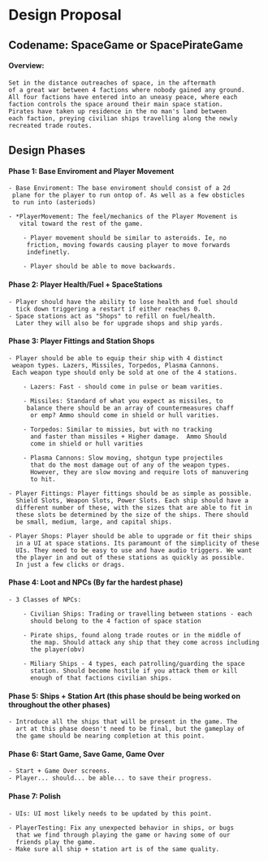 # Design Proposal

## Codename: SpaceGame or SpacePirateGame

#### Overview: 
    Set in the distance outreaches of space, in the aftermath
    of a great war between 4 factions where nobody gained any ground. 
    All four factions have entered into an uneasy peace, where each 
    faction controls the space around their main space station.
    Pirates have taken up residence in the no man's land between 
    each faction, preying civilian ships travelling along the newly
    recreated trade routes. 


## Design Phases

#### Phase 1: Base Enviroment and Player Movement
    - Base Enviroment: The base enviroment should consist of a 2d
     plane for the player to run ontop of. As well as a few obsticles
     to run into (asteriods) 

    - *PlayerMovement: The feel/mechanics of the Player Movement is 
       vital toward the rest of the game. 

        - Player movement should be similar to asteroids. Ie, no
         friction, moving fowards causing player to move forwards
         indefinetly. 

        - Player should be able to move backwards.

#### Phase 2: Player Health/Fuel + SpaceStations
    - Player should have the ability to lose health and fuel should
      tick down triggering a restart if either reaches 0.
    - Space stations act as "Shops" to refill on fuel/health.
      Later they will also be for upgrade shops and ship yards.
#### Phase 3: Player Fittings and Station Shops
    - Player should be able to equip their ship with 4 distinct
     weapon types. Lazers, Missiles, Torpedos, Plasma Cannons.
     Each weapon type should only be sold at one of the 4 stations.

        - Lazers: Fast - should come in pulse or beam varities.

        - Missiles: Standard of what you expect as missiles, to
         balance there should be an array of countermeasures chaff
          or emp? Ammo should come in shield or hull varities.
        
        - Torpedos: Similar to missies, but with no tracking 
          and faster than missiles + Higher damage.  Ammo Should
          come in shield or hull varities

        - Plasma Cannons: Slow moving, shotgun type projectiles 
          that do the most damage out of any of the weapon types.
          However, they are slow moving and require lots of manuvering
          to hit.

    - Player Fittings: Player fittings should be as simple as possible.
      Shield Slots, Weapon Slots, Power Slots. Each ship should have a 
      different number of these, with the sizes that are able to fit in 
      these slots be determined by the size of the ships. There should 
      be small, medium, large, and capital ships.

    - Player Shops: Player should be able to upgrade or fit their ships
      in a UI at space stations. Its paramount of the simplicity of these
      UIs. They need to be easy to use and have audio triggers. We want
      the player in and out of these stations as quickly as possible. 
      In just a few clicks or drags.


#### Phase 4: Loot and NPCs (By far the hardest phase)
    - 3 Classes of NPCs:

        - Civilian Ships: Trading or travelling between stations - each
          should belong to the 4 faction of space station

        - Pirate ships, found along trade routes or in the middle of
          the map. Should attack any ship that they come across including
          the player(obv)
        
        - Miliary Ships - 4 types, each patrolling/guarding the space
          station. Should become hostile if you attack them or kill 
          enough of that factions civilian ships.

#### Phase 5: Ships + Station Art (this phase should be being worked on throughout the other phases)
    - Introduce all the ships that will be present in the game. The
      art at this phase doesn't need to be final, but the gameplay of
      the game should be nearing completion at this point.

#### Phase 6: Start Game, Save Game, Game Over
    - Start + Game Over screens.
    - Player... should... be able... to save their progress.
#### Phase 7: Polish
    - UIs: UI most likely needs to be updated by this point.

    - PlayerTesting: Fix any unexpected behavior in ships, or bugs
      that we find through playing the game or having some of our
      friends play the game.
    - Make sure all ship + station art is of the same quality.